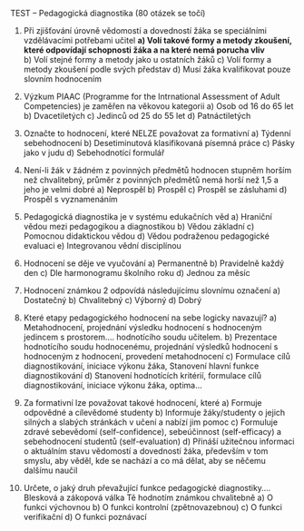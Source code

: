 TEST – Pedagogická diagnostika
(80 otázek se točí)
1.	Při zjišťování úrovně vědomostí a dovedností žáka se speciálními vzdělávacími potřebami učitel
**a)	Volí takové formy a metody zkoušení, které odpovídají schopnosti žáka a na které nemá porucha vliv**<br>
b)	Volí stejné formy a metody jako u ostatních žáků
c)	Volí formy a metody zkoušení podle svých představ
d)	Musí žáka kvalifikovat pouze slovním hodnocením

2.	Výzkum PIAAC (Programme for the Intrnational Assessment of Adult Competencies) je zaměřen na věkovou kategorii
a)	Osob od 16 do 65 let
b)	Dvacetiletých
c)	Jedinců od 25 do 55 let
d)	Patnáctiletých

3.	Označte to hodnocení, které NELZE považovat za formativní
a)	Týdenní sebehodnocení
b)	Desetiminutová klasifikovaná písemná práce
c)	Pásky jako v judu
d)	Sebehodnotící formulář

4.	Není-li žák v žádném z povinných předmětů hodnocen stupněm horším než chvalitebný, průměr z povinných předmětů nemá horší než 1,5 a jeho je velmi dobré
a)	Neprospěl
b)	Prospěl
c)	Prospěl se zásluhami
d)	Prospěl s vyznamenáním

5.	Pedagogická diagnostika je v systému edukačních věd
a)	Hraniční vědou mezi pedagogikou a diagnostikou
b)	Vědou základní
c)	Pomocnou didaktickou vědou
d)	Vědou podraženou pedagogické evaluaci
e)	Integrovanou vědní disciplínou

6.	Hodnocení se děje ve vyučování
a)	Permanentně
b)	Pravidelně každý den
c)	Dle harmonogramu školního roku
d)	Jednou za měsíc

7.	Hodnocení známkou 2 odpovídá následujícímu slovnímu označení
a)	Dostatečný
b)	Chvalitebný 
c)	Výborný
d)	Dobrý

8.	Které etapy pedagogického hodnocení na sebe logicky navazují?
a)	Metahodnocení, projednání výsledku hodnocení s hodnoceným jedincem s prostorem…. hodnotícího soudu učitelem.
b)	Prezentace hodnotícího soudu hodnocenému, projednání výsledků hodnocení s hodnoceným z hodnocení, provedení metahodnocení
c)	Formulace cílů diagnostikování, iniciace výkonu žáka, Stanovení hlavní funkce diagnostikování
d)	Stanovení hodnotících kritérií, formulace cílů diagnostikování, iniciace výkonu žáka, optima…

9.	Za formativní lze považovat takové hodnocení, které
a)	Formuje odpovědné a cílevědomé studenty
b)	Informuje žáky/studenty o jejich silných a slabých stránkách v učení a nabízí jim pomoc
c)	Formuluje zdravé sebevědomí (self-confidence), sebeúčinnost (self-efficacy) a sebehodnocení studentů (self-evaluation)
d)	Přináší užitečnou informaci o aktuálním stavu vědomostí a dovedností žáka, především v tom smyslu, aby věděl, kde se nachází a co má dělat, aby se něčemu dalšímu naučil

10.	Určete, o jaký druh převažující funkce pedagogické diagnostiky…. Blesková a zákopová válka Tě hodnotím známkou chvalitebně
a)	O funkci výchovnou
b)	O funkci kontrolní (zpětnovazebnou)
c)	O funkci verifikační
d)	O funkci poznávací







 
